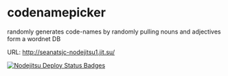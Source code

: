 codenamepicker
==============

randomly generates code-names by randomly pulling nouns and adjectives form a wordnet DB

URL: http://seanatsjc-nodejitsu1.jit.su/

[![Nodejitsu Deploy Status Badges](https://webhooks.nodejitsu.com/nodejitsu/handbook.png)](https://webops.nodejitsu.com#nodejitsu/webhooks)

